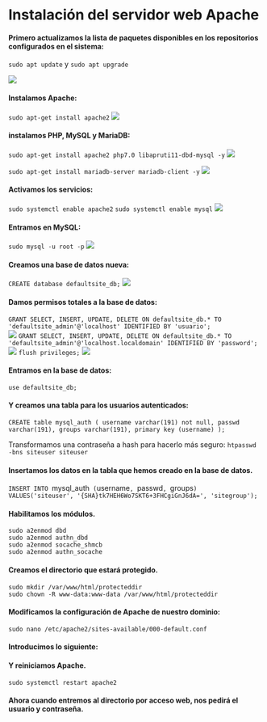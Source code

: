 # Instalación del servidor web Apache

#### Primero actualizamos la lista de paquetes disponibles en los repositorios configurados en el sistema:
`sudo apt update` y `sudo apt upgrade`

![](/images/.png)

#### Instalamos Apache:
`sudo apt-get install apache2`
![](/images/.png)

#### instalamos PHP, MySQL y MariaDB:
`sudo apt-get install apache2 php7.0 libapruti11-dbd-mysql -y`
![](/images/.png)

`sudo apt-get install mariadb-server mariadb-client -y`
![](/images/.png)

#### Activamos los servicios:
`sudo systemctl enable apache2`
`sudo systemctl enable mysql`
![](/images/.png)

#### Entramos en MySQL:
`sudo mysql -u root -p`
![](/images/.png)

#### Creamos una base de datos nueva:
`CREATE database defaultsite_db;`
![](/images/.png)

#### Damos permisos totales a la base de datos:
`GRANT SELECT, INSERT, UPDATE, DELETE ON defaultsite_db.* TO 'defaultsite_admin'@'localhost' IDENTIFIED BY 'usuario';` <br>
![](/images/.png)
`GRANT SELECT, INSERT, UPDATE, DELETE ON defaultsite_db.* TO 'defaultsite_admin'@'localhost.localdomain' IDENTIFIED BY 'password';` <br>
![](/images/.png)
`flush privileges;`
![](/images/.png)

#### Entramos en la base de datos:
`use defaultsite_db;`

#### Y creamos una tabla para los usuarios autenticados:
`CREATE table mysql_auth ( username varchar(191) not null, passwd varchar(191), groups varchar(191), primary key (username) );`

Transformamos una contraseña a hash para hacerlo más seguro:
`htpasswd -bns siteuser siteuser`

#### Insertamos los datos en la tabla que hemos creado en la base de datos.
`INSERT INTO `mysql_auth` (`username`, `passwd`, `groups`) VALUES('siteuser', '{SHA}tk7HEH6Wo7SKT6+3FHCgiGnJ6dA=', 'sitegroup');`

#### Habilitamos los módulos.
`sudo a2enmod dbd` <br>
`sudo a2enmod authn_dbd` <br>
`sudo a2enmod socache_shmcb` <br>
`sudo a2enmod authn_socache`

#### Creamos el directorio que estará protegido.

`sudo mkdir /var/www/html/protecteddir` <br>
`sudo chown -R www-data:www-data /var/www/html/protecteddir`

#### Modificamos la configuración de Apache de nuestro dominio:
`sudo nano /etc/apache2/sites-available/000-default.conf`

#### Introducimos lo siguiente:

#### Y reiniciamos Apache.
`sudo systemctl restart apache2`


#### Ahora cuando entremos al directorio por acceso web, nos pedirá el usuario y contraseña.




